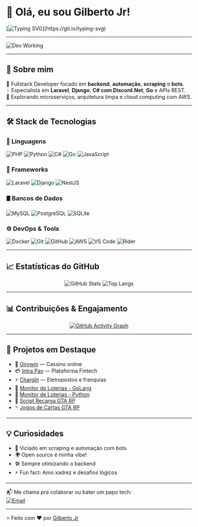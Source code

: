 # 👋 Olá, eu sou Gilberto Jr!

[![Typing SVG](https://readme-typing-svg.herokuapp.com?font=Fira+Code&size=24&duration=4000&pause=1000&color=00FF00&background=000000&center=true&vCenter=true&width=1000&lines=Desenvolvedor+Backend+PHP%2C+Python%2C+C%23+e+Go;Apaixonado+por+c%C3%B3digo%2C+bots+e+automacoes;Ethical+Hacker+e+Entusiasta+DevOps;Sempre+aprendendo+e+compartilhando!)](https://git.io/typing-svg)

---

![Dev Working](https://github.com/Anmol-Baranwal/Cool-GIFs-For-GitHub/raw/main/Developer.gif)

---

## 🧠 Sobre mim

💼 Fullstack Developer focado em **backend**, **automação**, **scraping** e **bots**.  
💡 Especialista em **Laravel**, **Django**, **C# com Discord.Net**, **Go** e APIs REST.  
🚀 Explorando microserviços, arquitetura limpa e cloud computing com AWS.  

---

## 🛠️ Stack de Tecnologias

### 🚀 Linguagens
![PHP](https://img.shields.io/badge/PHP-777BB4?style=for-the-badge&logo=php&logoColor=white)
![Python](https://img.shields.io/badge/Python-3776AB?style=for-the-badge&logo=python&logoColor=white)
![C#](https://img.shields.io/badge/C%23-239120?style=for-the-badge&logo=c-sharp&logoColor=white)
![Go](https://img.shields.io/badge/Go-00ADD8?style=for-the-badge&logo=go&logoColor=white)
![JavaScript](https://img.shields.io/badge/JS-F7DF1E?style=for-the-badge&logo=javascript&logoColor=black)

### 🧰 Frameworks
![Laravel](https://img.shields.io/badge/Laravel-FF2D20?style=for-the-badge&logo=laravel&logoColor=white)
![Django](https://img.shields.io/badge/Django-092E20?style=for-the-badge&logo=django&logoColor=white)
![NestJS](https://img.shields.io/badge/NestJS-E0234E?style=for-the-badge&logo=nestjs&logoColor=white)

### 🛢️ Bancos de Dados
![MySQL](https://img.shields.io/badge/MySQL-005C84?style=for-the-badge&logo=mysql&logoColor=white)
![PostgreSQL](https://img.shields.io/badge/PostgreSQL-336791?style=for-the-badge&logo=postgresql&logoColor=white)
![SQLite](https://img.shields.io/badge/SQLite-003B57?style=for-the-badge&logo=sqlite&logoColor=white)

### ⚙️ DevOps & Tools
![Docker](https://img.shields.io/badge/Docker-2496ED?style=for-the-badge&logo=docker&logoColor=white)
![Git](https://img.shields.io/badge/Git-F05032?style=for-the-badge&logo=git&logoColor=white)
![GitHub](https://img.shields.io/badge/GitHub-181717?style=for-the-badge&logo=github&logoColor=white)
![AWS](https://img.shields.io/badge/AWS-232F3E?style=for-the-badge&logo=amazon-aws&logoColor=white)
![VS Code](https://img.shields.io/badge/VS_Code-007ACC?style=for-the-badge&logo=visual-studio-code&logoColor=white)
![Rider](https://img.shields.io/badge/Rider-000000?style=for-the-badge&logo=JetBrains&logoColor=white)

---

## 📈 Estatísticas do GitHub

<div align="center">

![GitHub Stats](https://github-readme-stats.vercel.app/api?username=infinitytec15&show_icons=true&theme=radical&count_private=true)
![Top Langs](https://github-readme-stats.vercel.app/api/top-langs/?username=infinitytec15&layout=compact&theme=radical)

</div>

---

## 📊 Contribuições & Engajamento

<div align="center">

[![GitHub Activity Graph](https://github-readme-activity-graph.vercel.app/graph?username=infinitytec15&theme=radical)](https://github.com/infinitytec15)

</div>

---

## 🚀 Projetos em Destaque

- 🎰 [Girowin](https://girowin.com) — Cassino online
- 💳 [Intra Pay](https://intrapay.io) — Plataforma Fintech
- ⚡ [ChargIn](https://chargin.io) — Eletropostos e franquias
- 🎯 [Monitor de Loterias - GoLang](https://github.com/infinitytec15/monitor-loterias-golang)
- 🧠 [Monitor de Loterias - Python](https://github.com/infinitytec15/monitor_loterias_python)
- 🔋 [Script Recarga GTA RP](https://github.com/infinitytec15/script-recarga-gtarp)
- 🃏 [Jogos de Cartas GTA RP](https://github.com/infinitytec15/cartas_gtaRP)

---

## 💡 Curiosidades

- 🧠 Viciado em scraping e automação com bots
- 🌍 Open source é minha vibe!
- 🛠️ Sempre otimizando o backend
- ⚡ Fun fact: Amo xadrez e desafios lógicos

---

📬 Me chama pra colaborar ou bater um papo tech:  
[![Email](https://img.shields.io/badge/-gilbertojr.dev@gmail.com-D14836?style=for-the-badge&logo=Gmail&logoColor=white)](mailto:gilberto@infinitytec.info)

---

⭐️ Feito com ❤️ por [Gilberto Jr](https://github.com/infinitytec15)
